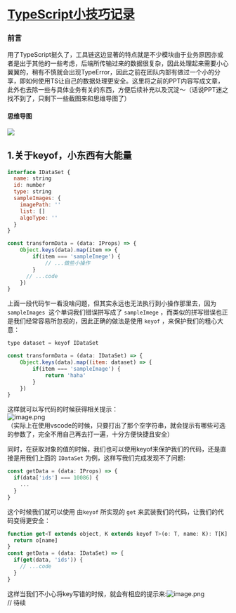# [TypeScript小技巧记录](https://github.com/srtian/Blog/issues/29)


### 前言
用了TypeScript挺久了，工具链这边显著的特点就是不少模块由于业务原因亦或者是出于其他的一些考虑，后端所传输过来的数据很复杂，因此处理起来需要小心翼翼的，稍有不慎就会出现TypeError，因此之前在团队内部有做过一个小的分享，即如何使用TS让自己的数据处理更安全。这里将之前的PPT内容写成文章，此外也去除一些与具体业务有关的东西，方便后续补充以及沉淀～（话说PPT迷之找不到了，只剩下一些截图来和思维导图了）

#### 思维导图
![](https://cdn.nlark.com/yuque/0/2020/svg/296173/1589540812033-d9479ca5-0ca1-4a40-a22f-dd9934a0f7dc.svg)
## 1.关于keyof，小东西有大能量
```javascript
interface IDataSet {
  name: string
  id: number
  type: string
  sampleImages: {
    imagePath: ''
    list: []
    algoType: ''
  }
}

const transformData = (data: IProps) => {
    Object.keys(data).map(item => {
        if(item === 'sampleImege') {
            // ...做些小操作
        }
      // ...code
    })
}
```
上面一段代码乍一看没啥问题，但其实永远也无法执行到小操作那里去，因为  `sampleImages`  这个单词我们错误拼写成了 `sampleImege` ，而类似的拼写错误也正是我们经常容易所忽视的，因此正确的做法是使用 `keyof` ，来保护我们的粗心大意：
```javascript
type dataset = keyof IDataSet

const transformData = (data: IDataSet) => {
    Object.keys(data).map((item: dataset) => {
        if(item === 'sampleImage') {
            return 'haha'
        }
    })
}
```
这样就可以写代码的时候获得相关提示：<br />![image.png](https://cdn.nlark.com/yuque/0/2020/png/296173/1589529553178-51c76a2f-39e9-4c93-991b-94435859fa60.png#align=left&display=inline&height=176&name=image.png&originHeight=528&originWidth=1738&size=81204&status=done&style=none&width=579.3333333333334)<br />（实际上在使用vscode的时候，只要打出了那个空字符串，就会提示有哪些可选的参数了，完全不用自己再去打一遍，十分方便快捷且安全）

同时，在获取对象的值的时候，我们也可以使用keyof来保护我们的代码，还是直接是用我们上面的 `IDataSet` 为例，这样写我们完成发现不了问题:
```javascript
const getData = (data: IProps) => {
  if(data['ids'] === 10086) {
  	...
  }
}
```
这个时候我们就可以使用 由`keyof` 所实现的 `get` 来武装我们的代码，让我们的代码变得更安全：
```javascript
function get<T extends object, K extends keyof T>(o: T, name: K): T[K] {
  return o[name]
}
const getData = (data: IDataSet) => {
  if(get(data, 'ids')) {
    // ...code
  }
}
```
这样当我们不小心将key写错的时候，就会有相应的提示来:![image.png](https://cdn.nlark.com/yuque/0/2020/png/296173/1589532010316-cd8cf056-4ba1-41ba-841f-ee50bc0c7b4b.png#align=left&display=inline&height=119&name=image.png&originHeight=358&originWidth=1770&size=76948&status=done&style=none&width=590)<br />// 待续
